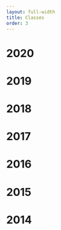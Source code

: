 ```yaml
---
layout: full-width
title: Classes
order: 3
---
```



# 2020

# 2019

# 2018

# 2017

# 2016

# 2015

# 2014